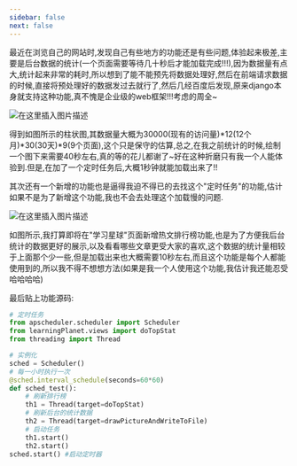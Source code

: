 ```yaml
---
sidebar: false
next: false
---
```

<BlogInfo/>






最近在浏览自己的网站时,发现自己有些地方的功能还是有些问题,体验起来极差,主要是后台数据的统计(一个页面需要等待几十秒后才能加载完成!!!),因为数据量有点大,统计起来非常的耗时,所以想到了能不能预先将数据处理好,然后在前端请求数据的时候,直接将预处理好的数据发过去就行了,然后几经百度后发现,原来django本身就支持这种功能,真不愧是企业级的web框架!!!考虑的周全~

![在这里插入图片描述](https://img-blog.csdnimg.cn/8acff6656ae94cffb03a8c5969bfac4b.png?x-oss-process=image/watermark,type_ZHJvaWRzYW5zZmFsbGJhY2s,shadow_50,text_Q1NETiBAbGl0dGxl5Lqu772e,size_20,color_FFFFFF,t_70,g_se,x_16)  

得到如图所示的柱状图,其数据量大概为30000(现有的访问量)*12(12个月)*30(30天)*9(9个页面),这个只是保守的估算,总之,在我之前统计的时候,绘制一个图下来需要40秒左右,真的等的花儿都谢了~好在这种折磨只有我一个人能体验到.但是,在加了一个定时任务后,大概1秒钟就能加载出来了!!

其次还有一个新增的功能也是逼得我迫不得已的去找这个"定时任务"的功能,估计如果不是为了新增这个功能,我也不会去处理这个加载慢的问题.

![在这里插入图片描述](https://img-blog.csdnimg.cn/8adf42a3072f42c3a37ec609a112c333.png?x-oss-process=image/watermark,type_ZHJvaWRzYW5zZmFsbGJhY2s,shadow_50,text_Q1NETiBAbGl0dGxl5Lqu772e,size_20,color_FFFFFF,t_70,g_se,x_16)  

如图所示,我打算即将在"学习星球"页面新增热文排行榜功能,也是为了方便我后台统计的数据更好的展示,以及看看哪些文章更受大家的喜欢,这个数据的统计量相较于上面那个少一些,但是加载出来也大概需要10秒左右,而且这个功能是每个人都能使用到的,所以我不得不想想方法(如果是我一个人使用这个功能,我估计我还能忍受哈哈哈哈)

最后贴上功能源码:
```python
# 定时任务
from apscheduler.scheduler import Scheduler
from learningPlanet.views import doTopStat
from threading import Thread

# 实例化
sched = Scheduler()
# 每一小时执行一次
@sched.interval_schedule(seconds=60*60)
def sched_test():
    # 刷新排行榜
    th1 = Thread(target=doTopStat)
    # 刷新后台的统计数据
    th2 = Thread(target=drawPictureAndWriteToFile)
    # 启动任务
    th1.start()
    th2.start()
sched.start() #启动定时器
```





<ActionBox />
        
<style>#top-box {margin-top:0.5rem!important;}</style>